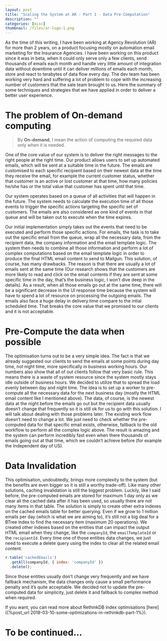 ```yaml
---
layout: post
title: "Scaling the System at AR - Part 1 - Data Pre-Computation"
description: ""
categories: [misc]
thumbnail: /files/ar-logo-1.png
---
```


As the time of this writing, I have been working at Agency Revolution (AR) for more than 2 years, on
a product focusing mostly on automation email marketing for the Insurance Agencies. I have been
working on this product since it was in beta, when it could only serve only a few clients, send
thousands of emails each month and handle very little amount of integration data without downtime
until it can deliver millions of emails each month, store and react to terabytes of data flow every
day. The dev team has been working very hard and suffering a lot of problem to cope with the
increasing number of customers that the sale team brought to us. Here the summary of some techniques and strategies that we have applied in order to deliver a better user experience.

# The problem of On-demand computing

> By **On-demand**, I mean the action of computing the required data only when it is needed.

One of the core value of our system is to deliver the right messages to the right people at the right time. Our product allows users to set up automated emails, which will be sent at a suitable time in the future. The emails are customised to each specific recipient based on their newest data at the time they receive the email, for example the current customer status, whether that customer is an active or lost customer at that time, how many policies he/she has or the total value that customer has spent until that time.

<!-- more -->

Our system operates based on a queue of all activities that will happen in the future. The system needs to calculate the execution time of all those events to trigger the specific actions targeting the specific set of customers. The emails are also considered as one kind of events in that queue and will be taken out to execute when the time expires.

Our initial implementation simply takes out the events that need to be executed and perform those specific actions. For emails, the task is to take out the specific email from the queue, wrap all the necessary data, from the recipient data, the company information and the email template logic. The system then needs to combine all those information and perform a lot of complex computations based on the email template logic in order to produce the final HTML email content to send to Mailgun. This solution, of course, has many drawbacks. The reason is that there are usually a lot of emails sent at the same time (Our research shows that the customers are more likely to read and click on the email contents if they are sent at some specific time in the day, that’s the business logic, I won’t dive deep in  the details). As a result, when all those emails go out at the same time, there will be a significant decrease in the UI response time because the system will have to spend a lot of resource on processing the outgoing emails. The emails also face a huge delay in delivery time compare to the intial scheduled time. That breaks the core value that we promised to our clients and it is not acceptable.

# Pre-Compute the data when possible

The optimisation turns out to be a very simple idea. The fact is that we already suggested our clients to send the emails at some points during day time, not night time, more specifically in business working hours. Our numbers also show that all of out clients follow that very basic rule. This means there is a waste of system resource since the system mostly stays idle outside of business hours. We decided to utilize that to spread the load evenly between day and night time. The idea is to set up a worker to pre-compute all the necessary data for the next business day (mostly the HTML email content like I mentioned above). The data, of course, is the newest data at the night before the emails go out but the recipient data usually doesn’t change that frequently so it is still ok for us to go with this solution. I will talk about dealing with those problems later. The existing work flow doesn’t need to change a lot. We just need to check whether the pre-computed data for that specific email exists, otherwise, fallback to the old workflow to perform all the complex logic above. The result is amazing and the system can perform incredibly fast even when there thousands of emails going out at that time, which we couldn’t achieve before (for example the Independent day of US).

# Data Invalidation

This optimisation, undoubtedly, brings more complexity to the system (but the benefits are even bigger so it is still a worthy trade-off). Like many other solutions, caching invalidation is still the biggest problem. Luckily, like I said before, the pre-computed emails are stored for maximum 1 day only as we clear all the cached data after it has been used, so usually there are not many items in that table. The solution is simply to create other extra indexes on the cached emails table for better querying. Even if we grow to 1 million emails per day (which is what we are aiming to), it’s still not a big deal for a BTree index to find the necessary item (maximum 20 operations). We created other indexes based on the entities that can impact the output HTML email when they change, like the `companyId`, the `emailTemplateId` or the `recipientId`. Every time one of those entities data changes, we just need to execute a delete query using the index to clear all the related email content.

```js
r.table('cachedEmails')
  .getAll(companyId, { index: 'companyId' })
  .delete();
```

Since those entities usually don’t change very frequently and we have fallback mechanism, the data changes only cause a small performance penalty and it’s quite acceptable. We decided not to update the pre-computed data for simplicity, just delete it and fallback to complex method when required.

If you want, you can read more about RethinkDB index optimisations [here]({%post_url 2018-03-10-some-optimizations-in-rethinkdb-part-1%}).

# To be continued...